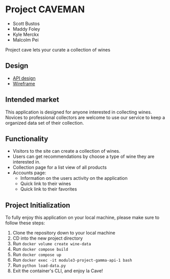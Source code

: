 # Project CAVEMAN

- Scott Bustos
- Maddy Foley
- Kyle Merckx
- Malcolm Pei

Project cave lets your curate a collection of wines

## Design

- [API design](docs/api-design.md)
- [Wireframe](docs/wireframe-design.png)

## Intended market

This application is designed for anyone interested in collecting wines. Novices to professional collectors are welcome to use our service to keep a organized data set of their collection.

## Functionality

- Visitors to the site can create a collection of wines.
- Users can get recommendations by choose a type of wine they are interested in.
- Collection page for a list view of all products
- Accounts page:
  - Information on the users activity on the application
  - Quick link to their wines
  - Quick link to their favorites


## Project Initialization

To fully enjoy this application on your local machine, please make sure to follow these steps:

1. Clone the repository down to your local machine
2. CD into the new project directory
3. Run `docker volume create wine-data`
4. Run `docker compose build`
5. Run `docker compose up`
6. Run `docker exec -it module3-project-gamma-api-1 bash`
7. Run `python load-data.py`
8. Exit the container's CLI, and enjoy la Cave!
